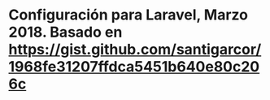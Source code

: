 # Configuración para Laravel, Marzo 2018. Basado en https://gist.github.com/santigarcor/1968fe31207ffdca5451b640e80c206c
